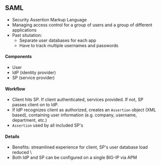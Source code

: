## SAML 

- Security Assertion Markup Language 
- Managing access control for a group of users and a group of different applications 
- Past situtation: 
    - Separate user databases for each app 
    - Have to track multiple usernames and passwords 

#### Components 
- User 
- IdP (identity provider) 
- SP (service provider)

#### Workflow 
- Client hits SP. If client authenticated, services provided. If not, SP passes client 
on to IdP. 
- If IdP recognizes client as authorized, creates an `Assertion` object (XML based), 
containing user information (e.g. company, username, department, etc.)
- `Assertion` used by all included SP's 

#### Details 
- Benefits: streamlined experience for client, SP's user database load reduced \
- Both IdP and SP can be configured on a single BIG-IP via APM